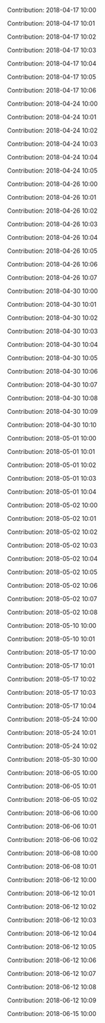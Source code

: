 Contribution: 2018-04-17 10:00

Contribution: 2018-04-17 10:01

Contribution: 2018-04-17 10:02

Contribution: 2018-04-17 10:03

Contribution: 2018-04-17 10:04

Contribution: 2018-04-17 10:05

Contribution: 2018-04-17 10:06

Contribution: 2018-04-24 10:00

Contribution: 2018-04-24 10:01

Contribution: 2018-04-24 10:02

Contribution: 2018-04-24 10:03

Contribution: 2018-04-24 10:04

Contribution: 2018-04-24 10:05

Contribution: 2018-04-26 10:00

Contribution: 2018-04-26 10:01

Contribution: 2018-04-26 10:02

Contribution: 2018-04-26 10:03

Contribution: 2018-04-26 10:04

Contribution: 2018-04-26 10:05

Contribution: 2018-04-26 10:06

Contribution: 2018-04-26 10:07

Contribution: 2018-04-30 10:00

Contribution: 2018-04-30 10:01

Contribution: 2018-04-30 10:02

Contribution: 2018-04-30 10:03

Contribution: 2018-04-30 10:04

Contribution: 2018-04-30 10:05

Contribution: 2018-04-30 10:06

Contribution: 2018-04-30 10:07

Contribution: 2018-04-30 10:08

Contribution: 2018-04-30 10:09

Contribution: 2018-04-30 10:10

Contribution: 2018-05-01 10:00

Contribution: 2018-05-01 10:01

Contribution: 2018-05-01 10:02

Contribution: 2018-05-01 10:03

Contribution: 2018-05-01 10:04

Contribution: 2018-05-02 10:00

Contribution: 2018-05-02 10:01

Contribution: 2018-05-02 10:02

Contribution: 2018-05-02 10:03

Contribution: 2018-05-02 10:04

Contribution: 2018-05-02 10:05

Contribution: 2018-05-02 10:06

Contribution: 2018-05-02 10:07

Contribution: 2018-05-02 10:08

Contribution: 2018-05-10 10:00

Contribution: 2018-05-10 10:01

Contribution: 2018-05-17 10:00

Contribution: 2018-05-17 10:01

Contribution: 2018-05-17 10:02

Contribution: 2018-05-17 10:03

Contribution: 2018-05-17 10:04

Contribution: 2018-05-24 10:00

Contribution: 2018-05-24 10:01

Contribution: 2018-05-24 10:02

Contribution: 2018-05-30 10:00

Contribution: 2018-06-05 10:00

Contribution: 2018-06-05 10:01

Contribution: 2018-06-05 10:02

Contribution: 2018-06-06 10:00

Contribution: 2018-06-06 10:01

Contribution: 2018-06-06 10:02

Contribution: 2018-06-08 10:00

Contribution: 2018-06-08 10:01

Contribution: 2018-06-12 10:00

Contribution: 2018-06-12 10:01

Contribution: 2018-06-12 10:02

Contribution: 2018-06-12 10:03

Contribution: 2018-06-12 10:04

Contribution: 2018-06-12 10:05

Contribution: 2018-06-12 10:06

Contribution: 2018-06-12 10:07

Contribution: 2018-06-12 10:08

Contribution: 2018-06-12 10:09

Contribution: 2018-06-15 10:00

